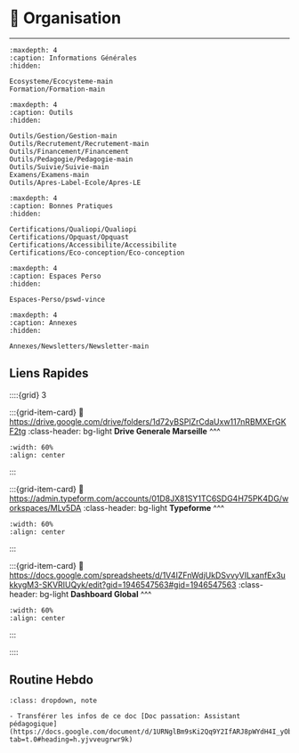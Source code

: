 # 🔧 Organisation 

***

```{toctree}
:maxdepth: 4
:caption: Informations Générales
:hidden:

Ecosysteme/Ecocysteme-main
Formation/Formation-main

```


```{toctree}
:maxdepth: 4
:caption: Outils 
:hidden:

Outils/Gestion/Gestion-main
Outils/Recrutement/Recrutement-main
Outils/Financement/Financement
Outils/Pedagogie/Pedagogie-main
Outils/Suivie/Suivie-main
Examens/Examens-main
Outils/Apres-Label-Ecole/Apres-LE

```

```{toctree}
:maxdepth: 4
:caption: Bonnes Pratiques
:hidden:

Certifications/Qualiopi/Qualiopi
Certifications/Opquast/Opquast
Certifications/Accessibilite/Accessibilite
Certifications/Eco-conception/Eco-conception

```

```{toctree}
:maxdepth: 4
:caption: Espaces Perso
:hidden:

Espaces-Perso/pswd-vince

```

```{toctree}
:maxdepth: 4
:caption: Annexes
:hidden:

Annexes/Newsletters/Newsletter-main

```




## Liens Rapides

::::{grid} 3

:::{grid-item-card}
:link: https://drive.google.com/drive/folders/1d72yBSPIZrCdaUxw117nRBMXErGKF2tg
:class-header: bg-light
**Drive Generale Marseille** 
^^^


```{image} ../../_static/svg-icons/google-drive.svg
:width: 60%
:align: center

```

:::

:::{grid-item-card}
:link: https://admin.typeform.com/accounts/01D8JX81SY1TC6SDG4H75PK4DG/workspaces/MLv5DA
:class-header: bg-light
**Typeforme** 
^^^


```{image} ../../_static/logos/typeform_logo.png
:width: 60%
:align: center

```

:::

:::{grid-item-card}
:link: https://docs.google.com/spreadsheets/d/1V4IZFnWdjUkDSvvyVILxanfEx3ukkygM3-SKVRIUQyk/edit?gid=1946547563#gid=1946547563
:class-header: bg-light
**Dashboard Global**
^^^

```{image} ../../_static/svg-icons/google-drive.svg
:width: 60%
:align: center

```

:::

::::


## Routine Hebdo

```{admonition} Document
:class: dropdown, note

- Transférer les infos de ce doc [Doc passation: Assistant pédagogique](https://docs.google.com/document/d/1URNglBm9sKi2Qq9Y2IfARJ8pWYdH4I_yObu3fOP8tBg/edit?tab=t.0#heading=h.yjvveugrwr9k)

```

